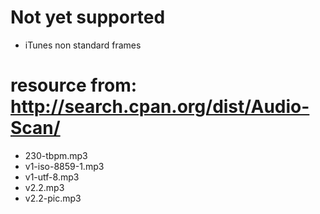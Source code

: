 # Not yet supported
- iTunes non standard frames

# resource from: http://search.cpan.org/dist/Audio-Scan/
- 230-tbpm.mp3
- v1-iso-8859-1.mp3
- v1-utf-8.mp3
- v2.2.mp3
- v2.2-pic.mp3